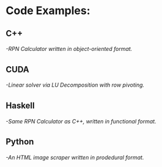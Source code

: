 # Code Examples:
## C++
###### -RPN Calculator written in object-oriented format.
## CUDA
###### -Linear solver via LU Decomposition with row pivoting.
## Haskell
###### -Same RPN Calculator as C++, written in functional format.
## Python
###### -An HTML image scraper written in prodedural format.
